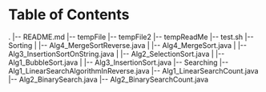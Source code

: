 # Table of Contents
.
|-- README.md
|-- tempFile
|-- tempFile2
|-- tempReadMe
|-- test.sh
|-- Sorting
|   |-- Alg4_MergeSortReverse.java
|   |-- Alg4_MergeSort.java
|   |-- Alg3_InsertionSortOnString.java
|   |-- Alg2_SelectionSort.java
|   |-- Alg1_BubbleSort.java
|   |-- Alg3_InsertionSort.java
|-- Searching
    |-- Alg1_LinearSearchAlgorithmInReverse.java
    |-- Alg1_LinearSearchCount.java
    |-- Alg2_BinarySearch.java
    |-- Alg2_BinarySearchCount.java
